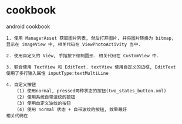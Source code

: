 # cookbook
android cookbook

    1. 使用 ManagerAsset 获取图片列表, 然后打开图片. 并将图片转换为 bitmap, 
    显示在 imageView 中, 相关代码在 ViewPhotoActivity 当中.

    2. 使用自定义的 View, 手指按下绘制圆形. 相关代码在 CustomView 中.
    
    3. 联合使用 TextView 和 EditText. textView 使用自定义的边框, EditText 
    使用了多行输入属性 inputType:textMultiLine
    
    4. 自定义按钮
        (1) 使用normal, pressed两种状态的按钮(two_states_button.xml)
        (2) 使用系统自带波纹的按钮
        (3) 使用自定义波纹的按钮
        (4) 使用 normal 状态 + 自带波纹的按钮, 效果最好
    相关代码在